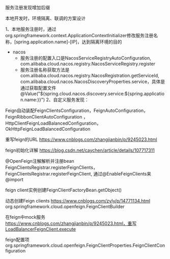 服务注册发现增加后缀

本地开发时，环境隔离、联调的方案设计

1、本地服务注册时，通过org.springframework.context.ApplicationContextInitializer修改服务注册名称，[spring.application.name]-[IP]，达到隔离环境的目的
- nacos
    - 服务注册的配置入口是NacosServiceRegistryAutoConfiguration, com.alibaba.cloud.nacos.registry.NacosServiceRegistry.register
    - 服务注册名称获取方法是com.alibaba.cloud.nacos.registry.NacosRegistration.getServiceId, com.alibaba.cloud.nacos.NacosDiscoveryProperties.service，具体是通过获取配置文件@Value("${spring.cloud.nacos.discovery.service:${spring.application.name:}}")
      2、自定义服务发现：

Feign自动装配FeignClientsConfiguration，FeignAutoConfiguration，FeignRibbonClientAutoConfiguration ，HttpClientFeignLoadBalancedConfiguration，OkHttpFeignLoadBalancedConfiguration

重写feign的URL https://www.cnblogs.com/zhangjianbin/p/9245023.html

feign初始化详解 https://blog.csdn.net/caychen/article/details/107717311

@OpenFeign注解解析并注册bean FeignClientsRegistrar.registerFeignClients，FeignClientsRegistrar.registerFeignClient, 通过@EnableFeignClients来@import

feign client实例创建FeignClientFactoryBean.getObject()

动态创建Feign clients https://www.cnblogs.com/zyly/p/14771134.html org.springframework.cloud.openfeign.FeignClientBuilder

在feign中mock服务 https://www.cnblogs.com/zhangjianbin/p/9245023.html，重写LoadBalancerFeignClient.execute

feign配置项org.springframework.cloud.openfeign.FeignClientProperties.FeignClientConfiguration

